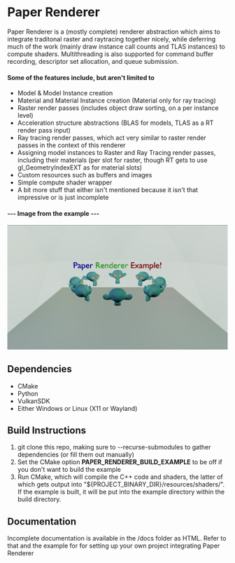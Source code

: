 # Paper Renderer
Paper Renderer is a (mostly complete) renderer abstraction which aims to integrate traditonal raster and raytracing together nicely, while deferring much of the work (mainly draw instance call counts and TLAS instances) to compute shaders. Multithreading is also supported for command buffer recording, descriptor set allocation, and queue submission.

#### Some of the features include, but aren't limited to
* Model & Model Instance creation
* Material and Material Instance creation (Material only for ray tracing)
* Raster render passes (includes object draw sorting, on a per instance level)
* Acceleration structure abstractions (BLAS for models, TLAS as a RT render pass input)
* Ray tracing render passes, which act very similar to raster render passes in the context of this renderer
* Assigning model instances to Raster and Ray Tracing render passes, including their materials (per slot for raster, though RT gets to use gl_GeometryIndexEXT as for material slots)
* Custom resources such as buffers and images
* Simple compute shader wrapper
* A bit more stuff that either isn't mentioned because it isn't that impressive or is just incomplete

#### --- Image from the example ---
![Paper Renderer Example Image](example/PaperRendererExampleImage.png)

## Dependencies
* CMake
* Python
* VulkanSDK
* Either Windows or Linux (X11 or Wayland)
## Build Instructions
1. git clone this repo, making sure to --recurse-submodules to gather dependencies (or fill them out manually)
2. Set the CMake option **PAPER_RENDERER_BUILD_EXAMPLE** to be off if you don't want to build the example
3. Run CMake, which will compile the C++ code and shaders, the latter of which gets output into "${PROJECT_BINARY_DIR}/resources/shaders/". If the example is built, it will be put into the example directory within the build directory.

## Documentation
Incomplete documentation is available in the /docs folder as HTML. Refer to that and the example for for setting up your own project integrating Paper Renderer
